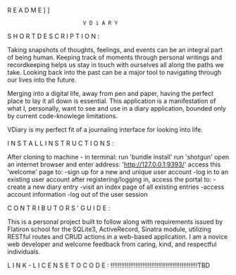  R E A D M E   ]   ] 
 
                            V D i A R Y

S H O R T   D E S C R I P T I O N :

Taking snapshots of thoughts, feelings, and events can be an integral part of being human. Keeping track of moments through personal writings and recordkeeping helps us stay in touch with ourselves all along the paths we take. Looking back into the past can be a major tool to navigating through our lives into the future.

Merging into a digital life, away from pen and paper, having the perfect place to lay it all down is essential. This application is a manifestation of what I, personally, want to see and use in a diary application, bounded only by current code-knowlege limitations.

VDiary is my perfect fit of a journaling interface for looking into life. 

I N S T A L L   I N S T R U C T I O N S :

After cloning to machine -
    in terminal:
        run 'bundle install' 
        run 'shotgun'
    open an internet browser and enter address: 
        'http://127.0.0.1:9393/'
    access this 'welcome' page to:
        -sign up for a new and unique user account
        -log in to an existing user account
    after registering/logging in, access the portal to:
        -create a new diary entry
        -visit an index page of all existing entries
        -access account information
        -log out of the user session


C O N T R I B U T O R S '   G U I D E :

This is a personal project built to follow along with requirements issued by Flatiron school for the SQLite3, ActiveRecord, Sinatra module, utilizing RESTful routes and CRUD actions in a web-based application. I am a novice web developer and welcome feedback from caring, kind, and respectful individuals.

L I N K   -   L I C E N S E   T O   C O D E :
!!!!!!!!!!!!!!!!!!!!!!!!!!!!!!!!!!!!!!!!!!!!!!!!!TBD